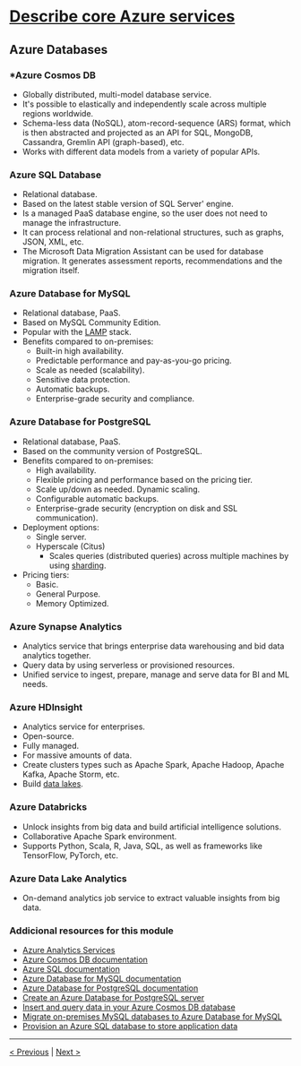 # [Describe core Azure services](https://docs.microsoft.com/en-us/learn/paths/az-900-describe-core-azure-services/)

## Azure Databases

### *Azure Cosmos DB

- Globally distributed, multi-model database service.
- It's possible to elastically and independently scale across multiple regions worldwide.
- Schema-less data (NoSQL), atom-record-sequence (ARS) format, which is then abstracted and projected as an API for SQL, MongoDB, Cassandra, Gremlin API (graph-based), etc.
- Works with different data models from a variety of popular APIs.

### Azure SQL Database

- Relational database.
- Based on the latest stable version of SQL Server' engine.
- Is a managed PaaS database engine, so the user does not need to manage the infrastructure.
- It can process relational and non-relational structures, such as graphs, JSON, XML, etc.
- The Microsoft Data Migration Assistant can be used for database migration. It generates assessment reports, recommendations and the migration itself.

### Azure Database for MySQL

- Relational database, PaaS.
- Based on MySQL Community Edition.
- Popular with the [LAMP](https://en.wikipedia.org/wiki/LAMP_%28software_bundle%29) stack.
- Benefits compared to on-premises:
  - Built-in high availability.
  - Predictable performance and pay-as-you-go pricing.
  - Scale as needed (scalability).
  - Sensitive data protection.
  - Automatic backups.
  - Enterprise-grade security and compliance.

### Azure Database for PostgreSQL

- Relational database, PaaS.
- Based on the community version of PostgreSQL.
- Benefits compared to on-premises:
  - High availability.
  - Flexible pricing and performance based on the pricing tier.
  - Scale up/down as needed. Dynamic scaling.
  - Configurable automatic backups.
  - Enterprise-grade security (encryption on disk and SSL communication).
- Deployment options:
  - Single server.
  - Hyperscale (Citus)
    - Scales queries (distributed queries) across multiple machines by using [sharding](https://docs.microsoft.com/en-us/azure/architecture/patterns/sharding).
- Pricing tiers:
  - Basic.
  - General Purpose.
  - Memory Optimized.

### Azure Synapse Analytics

- Analytics service that brings enterprise data warehousing and bid data analytics together.
- Query data by using serverless or provisioned resources.
- Unified service to ingest, prepare, manage and serve data for BI and ML needs.

### Azure HDInsight

- Analytics service for enterprises.
- Open-source.
- Fully managed.
- For massive amounts of data.
- Create clusters types such as Apache Spark, Apache Hadoop, Apache Kafka, Apache Storm, etc.
- Build [data lakes](https://en.wikipedia.org/wiki/Data_lake).

### Azure Databricks

- Unlock insights from big data and build artificial intelligence solutions.
- Collaborative Apache Spark environment.
- Supports Python, Scala, R, Java, SQL, as well as frameworks like TensorFlow, PyTorch, etc.

### Azure Data Lake Analytics

- On-demand analytics job service to extract valuable insights from big data.

### Addicional resources for this module

- [Azure Analytics Services](https://azure.microsoft.com/product-categories/analytics/)
- [Azure Cosmos DB documentation](https://docs.microsoft.com/en-us/azure/cosmos-db/)
- [Azure SQL documentation](https://docs.microsoft.com/en-us/azure/sql-database/)
- [Azure Database for MySQL documentation](https://docs.microsoft.com/en-us/azure/mysql/)
- [Azure Database for PostgreSQL documentation](https://docs.microsoft.com/en-us/azure/postgresql/)
- [Create an Azure Database for PostgreSQL server](https://docs.microsoft.com/en-us/learn/modules/create-azure-db-for-postgresql-server/)
- [Insert and query data in your Azure Cosmos DB database](https://docs.microsoft.com/en-us/learn/modules/access-data-with-cosmos-db-and-sql-api/)
- [Migrate on-premises MySQL databases to Azure Database for MySQL](https://docs.microsoft.com/en-us/learn/modules/migrate-on-premises-mysql-databases/)
- [Provision an Azure SQL database to store application data](https://docs.microsoft.com/en-us/learn/modules/provision-azure-sql-db/)

---

[< Previous](2.6_describe-core-azure-services_storage-services.md) | [Next >](3.1_describe-core-solutions-and-management-tools_IoT.md)
